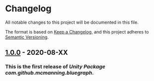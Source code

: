 
# Changelog
All notable changes to this project will be documented in this file.

The format is based on [Keep a Changelog](https://keepachangelog.com/en/1.0.0/),
and this project adheres to [Semantic Versioning](https://semver.org/spec/v2.0.0.html).

## [1.0.0](https://github.com/McManning/BlueGraph/releases/tag/v1.0.0) - 2020-08-XX

### This is the first release of *Unity Package com.github.mcmanning.bluegraph*.
